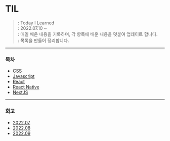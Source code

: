 # TIL
> : Today I Learned <br />
> : 2022.07.10 ~<br />
> : 매일 배운 내용을 기록하며, 각 항목에 배운 내용을 덧붙여 업데이트 합니다.<br />
> : 목록을 만들어 정리합니다.<br />

-----

### 목차
- [CSS](https://github.com/rudans987/TIL/tree/main/CSS)
- [Javascript](https://github.com/rudans987/TIL/tree/main/javascript)
- [React](https://github.com/rudans987/TIL/tree/main/React)
- [React Native](https://github.com/rudans987/TIL/tree/main/React)
- [NextJS](https://github.com/rudans987/TIL/tree/main/React)

-----

### 회고
- [2022.07](https://github.com/rudans987/TIL/tree/main/%ED%9A%8C%EA%B3%A0/2022.07)
- [2022.08](https://github.com/rudans987/TIL/tree/main/%ED%9A%8C%EA%B3%A0/2022.08)
- [2022.09](https://github.com/rudans987/TIL/tree/main/%ED%9A%8C%EA%B3%A0/2022.09)
